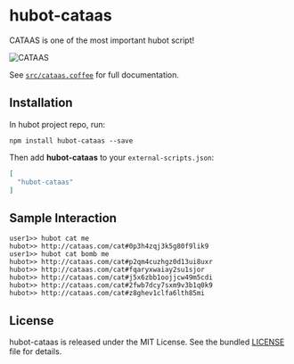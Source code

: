 # hubot-cataas

CATAAS is one of the most important hubot script!

![CATAAS](http://cataas.com/cat/says/I%20can%20haz%Hubot "CATAAS")

See [`src/cataas.coffee`](src/cataas.coffee) for full documentation.

## Installation

In hubot project repo, run:

`npm install hubot-cataas --save`

Then add **hubot-cataas** to your `external-scripts.json`:

```json
[
  "hubot-cataas"
]
```

## Sample Interaction

```
user1>> hubot cat me
hubot>> http://cataas.com/cat#0p3h4zqj3k5g80f9lik9
user1>> hubot cat bomb me
hubot>> http://cataas.com/cat#p2qm4cuzhgz0d13ui8uxr
hubot>> http://cataas.com/cat#fqaryxwaiay2su1sjor
hubot>> http://cataas.com/cat#j5x6zbb1oojjcw49m5cdi
hubot>> http://cataas.com/cat#2fwb7dcy7sxm9v3b1q0k9
hubot>> http://cataas.com/cat#z8ghev1clfa6lth85mi
```

## License

hubot-cataas is released under the MIT License. See the bundled [LICENSE](LICENSE) file for details.
